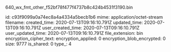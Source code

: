 640_wx_fmt_other_f52bf78f477f4737b8c424b4531f3190.bin

id: c93f9099a0a74ec8a4a4334a5becb1b6
mime: application/octet-stream
filename: 
created_time: 2020-07-13T09:16:10.791Z
updated_time: 2020-07-13T09:16:10.791Z
user_created_time: 2020-07-13T09:16:10.791Z
user_updated_time: 2020-07-13T09:16:10.791Z
file_extension: bin
encryption_cipher_text: 
encryption_applied: 0
encryption_blob_encrypted: 0
size: 9777
is_shared: 0
type_: 4